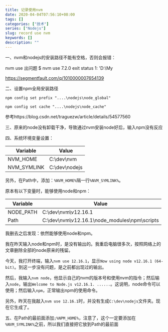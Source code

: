 ```yaml
---
title: 记录使用nvm
date: 2020-04-04T07:56:10+08:00
tags: []
categories: ["技术"]
series: ["Nodejs"]
slug: record use nvm
keywords: []
description: ""
---
```


一、nvm和nodejs的安装路径不能有空格，否则会报错：

nvm use 出问题 $ nvm use 7.2.0 exit status 1: 'D:\My

https://segmentfault.com/q/1010000007654139

二、设置npm全局安装路径

`npm config set prefix "....\nodejs\node_global"`

`npm config set cache "....\nodejs\node_cache"`

参考https://blog.csdn.net/traguezw/article/details/54577560

三、原来的node没有卸载干净，导致通过nvm安装node好后，输入npm没有反应

四、系统环境变量设置：

| Variable    | Value         |
| ----------- | ------------- |
| NVM_HOME    | C:\dev\nvm    |
| NVM_SYMLINK | C:\dev\nodejs |

另外，在Path中，添加：`%NVM_HOME%`隔一行`%NVM_SYMLINK%`。

原本有以下变量时，能够使用node和npm：

| Variable  | Value                                        |
| --------- | -------------------------------------------- |
| NODE_PATH | C:\dev\nvm\v12.16.1                          |
| Path      | C:\dev\nvm\v12.16.1\node_modules\npm\scripts |

我删去之后发现：依然能够使用node和npm。

我在昨天输入node和npm时，是没有输出的。我重启电脑很多次，按照网络上的文章删除全部的node原来的残留。

今天，我打开终端，输入`nvm use 12.16.1`，显示`Now using node v12.16.1 (64-bit)`。到这一步没有问题，是之前都出现过的输出。

然后，我输入`nvm node`，他显示自己的nvm的版本号和使用nvm的指令；然后输入`node`，输出`Welcome to Node.js v12.16.1. ......`。这说明，node命令可以使用；然后输入`npm`，正常输出npm的使用命令。

另外，昨天在我敲入`nvm use 12.16.1`时，并没有生成`C:\dev\nodejs`文件夹。现在它生成了。

五、在Path的最前面添加`;%NPM_HOME%`，注意了，这个一定要添加在 `%NVM_SYMLINK%`之前，所以我们直接把它放到Path的最前面
